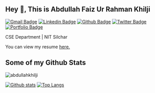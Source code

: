 <!--
**abdullahkhilji/abdullahkhilji** is a ✨ _special_ ✨ repository because its `README.md` (this file) appears on your GitHub profile.

Here are some ideas to get you started:

- 🔭 I’m currently working on ...
- 🌱 I’m currently learning ...
- 👯 I’m looking to collaborate on ...
- 🤔 I’m looking for help with ...
- 💬 Ask me about ...
- 📫 How to reach me: ...
- 😄 Pronouns: ...
- ⚡ Fun fact: ...
-->

## Hey 👋, This is Abdullah Faiz Ur Rahman Khilji
[![Gmail Badge](https://img.shields.io/badge/-abdullah__ug@cse.nits.ac.in-c14438?style=flat&logo=Gmail&logoColor=white&link=mailto:abdullah_ug@cse.nits.ac.in)](mailto:abdullah_ug@cse.nits.ac.in) 
[![Linkedin Badge](https://img.shields.io/badge/-abdullah1khilji-0072b1?style=flat&logo=Linkedin&logoColor=white&link=https://www.linkedin.com/in/abdullah1khilji/)](https://www.linkedin.com/in/abdullah1khilji/) [![Github Badge](https://img.shields.io/badge/-abdullahkhilji-grey?style=flat&logo=github&logoColor=white&link=https://github.com/abdullahkhilji/)](https://www.github.com/abdullahkhilji/) [![Twitter Badge](https://img.shields.io/badge/-abdullah1khilji-00acee?style=flat&logo=twitter&logoColor=white&link=https://twitter.com/abdullah1khilji/)](https://www.twitter.com/abdullah1khilji/) [![Portfolio Badge](https://img.shields.io/badge/portfolio-web-blue?style=flat&link=https://abdullahkhilji.github.io//)](https://abdullahkhilji.github.io//) <p align='left'>CSE Department | NIT Silchar</p><p align='left'> You can view my resume <a href='https://abdullahkhilji.github.io/resume.pdf ' target=_blank><u>here</u>.</a></p>
## Some of my Github Stats
<p align=left> <img src=https://komarev.com/ghpvc/?username=abdullahkhilji alt=abdullahkhilji /> </p>

[![Github stats](https://github-readme-stats.vercel.app/api?username=abdullahkhilji&show_icons=true&include_all_commits=true)](https://github.com/abdullahkhilji/)
[![Top Langs](https://github-readme-stats.vercel.app/api/top-langs/?username=abdullahkhilji&layout=compact)](https://github.com/abdullahkhilji/)


